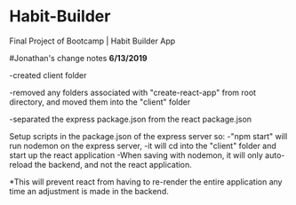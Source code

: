 # Habit-Builder
Final Project of Bootcamp | Habit Builder App

#Jonathan's change notes
**6/13/2019**

-created client folder

-removed any folders associated with "create-react-app" from root directory, and moved them 
into the "client" folder

-separated the express package.json from the react package.json

Setup scripts in the package.json of the express server so:
-"npm start" will run nodemon on the express server,
-it will cd into the "client" folder and start up the react application
-When saving with nodemon, it will only auto-reload the backend, and not the react application.

*This will prevent react from having to re-render the entire application any time an adjustment is made
in the backend.